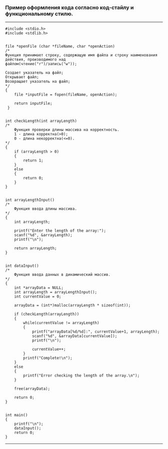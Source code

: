 ### Пример оформления кода согласно код-стайлу и функциональному стилю.
<hr>

    #include <stdio.h>
    #include <stdlib.h>


    file *openFile (char *fileName, char *openAction) 
    /* 
	Функция принимает строку, содержащую имя файла и строку наименования действия, производимого над
	файлом(чтение("r")/запись("w"));
	    
	Создает указатель на файл;
	Открывает файл;
	Возвращает указатель на файл; 
    */
    {
	    file *inputFile = fopen(fileName, openAction);

	    return inputFile;
     }
     
     
    int checkLength(int arrayLength)
    /* 
        Функция проверки длины массива на корректность.
        1 - длина корректна(>0); 
        0 - длина некорректна(<=0).
    */
    {
        if (arrayLength > 0)
        {
            return 1;
        }
        else
        {
            return 0;
        }
    }


    int arrayLengthInput()
    /*
        Функция ввода длины массива.
    */
    {
        int arrayLength;

        printf("Enter the length of the array:");
        scanf("%d", &arrayLength);
        printf("\n");

        return arrayLength;
    }


    int dataInput()
    /*
        Функция ввода данных в динамический массив.
    */
    {
        int *arrayData = NULL;
        int arrayLength = arrayLengthInput();
        int currentValue = 0;

        arrayData = (int*)malloc(arrayLength * sizeof(int));

        if (checkLength(arrayLength))
        {
            while(currentValue != arrayLength)
            {
                printf("arrayData[%d/%d]:", currentValue+1, arrayLength);
                scanf("%d", &arrayData[currentValue]);
                printf("\n");

                currentValue++;
            }
            printf("Complete!\n");
        }
        else
        {
            printf("Error checking the length of the array.\n");
        }

        free(arrayData);

        return 0;
    }


    int main()
    {
        printf("\n");
        dataInput();
        return 0;
    }

<hr>
